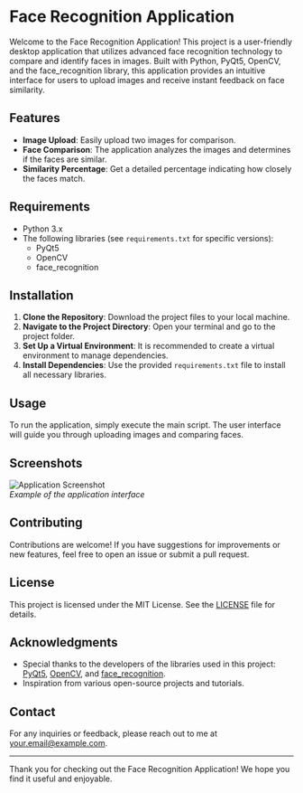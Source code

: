 # Face Recognition Application

Welcome to the Face Recognition Application! This project is a user-friendly desktop application that utilizes advanced face recognition technology to compare and identify faces in images. Built with Python, PyQt5, OpenCV, and the face_recognition library, this application provides an intuitive interface for users to upload images and receive instant feedback on face similarity.

## Features

- **Image Upload**: Easily upload two images for comparison.
- **Face Comparison**: The application analyzes the images and determines if the faces are similar.
- **Similarity Percentage**: Get a detailed percentage indicating how closely the faces match.

## Requirements

- Python 3.x
- The following libraries (see `requirements.txt` for specific versions):
  - PyQt5
  - OpenCV
  - face_recognition

## Installation

1. **Clone the Repository**: Download the project files to your local machine.
2. **Navigate to the Project Directory**: Open your terminal and go to the project folder.
3. **Set Up a Virtual Environment**: It is recommended to create a virtual environment to manage dependencies.
4. **Install Dependencies**: Use the provided `requirements.txt` file to install all necessary libraries.

## Usage

To run the application, simply execute the main script. The user interface will guide you through uploading images and comparing faces.

## Screenshots

![Application Screenshot](path/to/screenshot.png)  
*Example of the application interface*

## Contributing

Contributions are welcome! If you have suggestions for improvements or new features, feel free to open an issue or submit a pull request.

## License

This project is licensed under the MIT License. See the [LICENSE](LICENSE) file for details.

## Acknowledgments

- Special thanks to the developers of the libraries used in this project: [PyQt5](https://www.riverbankcomputing.com/software/pyqt/intro), [OpenCV](https://opencv.org/), and [face_recognition](https://github.com/ageitgey/face_recognition).
- Inspiration from various open-source projects and tutorials.

## Contact

For any inquiries or feedback, please reach out to me at [your.email@example.com](mailto:lunaris4452@gmail.com).

---

Thank you for checking out the Face Recognition Application! We hope you find it useful and enjoyable.

